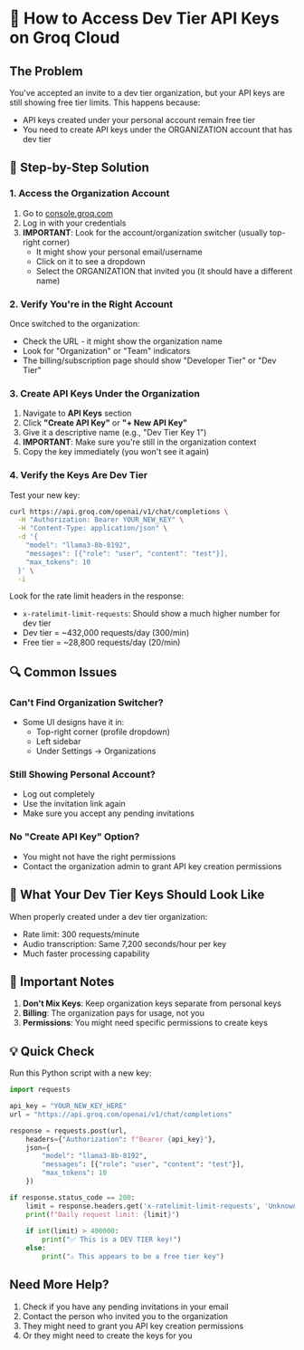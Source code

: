 # 🔑 How to Access Dev Tier API Keys on Groq Cloud

## The Problem
You've accepted an invite to a dev tier organization, but your API keys are still showing free tier limits. This happens because:
- API keys created under your personal account remain free tier
- You need to create API keys under the ORGANIZATION account that has dev tier

## 🚀 Step-by-Step Solution

### 1. Access the Organization Account

1. Go to [console.groq.com](https://console.groq.com)
2. Log in with your credentials
3. **IMPORTANT**: Look for the account/organization switcher (usually top-right corner)
   - It might show your personal email/username
   - Click on it to see a dropdown
   - Select the ORGANIZATION that invited you (it should have a different name)

### 2. Verify You're in the Right Account

Once switched to the organization:
- Check the URL - it might show the organization name
- Look for "Organization" or "Team" indicators
- The billing/subscription page should show "Developer Tier" or "Dev Tier"

### 3. Create API Keys Under the Organization

1. Navigate to **API Keys** section
2. Click **"Create API Key"** or **"+ New API Key"**
3. Give it a descriptive name (e.g., "Dev Tier Key 1")
4. **IMPORTANT**: Make sure you're still in the organization context
5. Copy the key immediately (you won't see it again)

### 4. Verify the Keys Are Dev Tier

Test your new key:
```bash
curl https://api.groq.com/openai/v1/chat/completions \
  -H "Authorization: Bearer YOUR_NEW_KEY" \
  -H "Content-Type: application/json" \
  -d '{
    "model": "llama3-8b-8192",
    "messages": [{"role": "user", "content": "test"}],
    "max_tokens": 10
  }' \
  -i
```

Look for the rate limit headers in the response:
- `x-ratelimit-limit-requests`: Should show a much higher number for dev tier
- Dev tier = ~432,000 requests/day (300/min)
- Free tier = ~28,800 requests/day (20/min)

## 🔍 Common Issues

### Can't Find Organization Switcher?
- Some UI designs have it in:
  - Top-right corner (profile dropdown)
  - Left sidebar
  - Under Settings → Organizations

### Still Showing Personal Account?
- Log out completely
- Use the invitation link again
- Make sure you accept any pending invitations

### No "Create API Key" Option?
- You might not have the right permissions
- Contact the organization admin to grant API key creation permissions

## 📝 What Your Dev Tier Keys Should Look Like

When properly created under a dev tier organization:
- Rate limit: 300 requests/minute
- Audio transcription: Same 7,200 seconds/hour per key
- Much faster processing capability

## 🚨 Important Notes

1. **Don't Mix Keys**: Keep organization keys separate from personal keys
2. **Billing**: The organization pays for usage, not you
3. **Permissions**: You might need specific permissions to create keys

## 💡 Quick Check

Run this Python script with a new key:
```python
import requests

api_key = "YOUR_NEW_KEY_HERE"
url = "https://api.groq.com/openai/v1/chat/completions"

response = requests.post(url, 
    headers={"Authorization": f"Bearer {api_key}"},
    json={
        "model": "llama3-8b-8192",
        "messages": [{"role": "user", "content": "test"}],
        "max_tokens": 10
    })

if response.status_code == 200:
    limit = response.headers.get('x-ratelimit-limit-requests', 'Unknown')
    print(f"Daily request limit: {limit}")
    
    if int(limit) > 400000:
        print("✅ This is a DEV TIER key!")
    else:
        print("⚠️ This appears to be a free tier key")
```

## Need More Help?

1. Check if you have any pending invitations in your email
2. Contact the person who invited you to the organization
3. They might need to grant you API key creation permissions
4. Or they might need to create the keys for you



